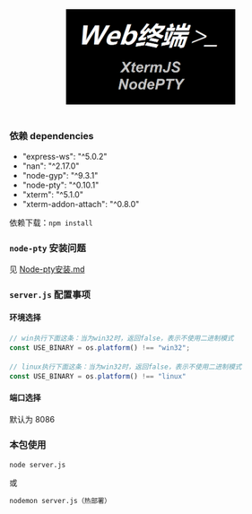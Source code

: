 
<div align=center style="border-radius:20px;">
<img src="./pic/webshell16_9.png" width=60%>
</div>

<br>


### 依赖 dependencies

- "express-ws": "^5.0.2"
- "nan": "^2.17.0"
- "node-gyp": "^9.3.1"
- "node-pty": "^0.10.1"
- "xterm": "^5.1.0"
- "xterm-addon-attach": "^0.8.0"

依赖下载：`npm install`

### `node-pty` 安装问题

见 <a href="./Node-pty安装.md">Node-pty安装.md</a>

### `server.js` 配置事项


#### 环境选择

```js
// win执行下面这条：当为win32时，返回false，表示不使用二进制模式
const USE_BINARY = os.platform() !== "win32";

// linux执行下面这条：当为win32时，返回false，表示不使用二进制模式
const USE_BINARY = os.platform() !== "linux"
```

#### 端口选择

默认为 8086

### 本包使用

```
node server.js
```

或

```cmd
nodemon server.js（热部署）
```

